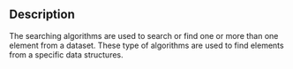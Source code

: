 ## Description

The searching algorithms are used to search or find one or more than one element from a dataset. These type of algorithms are used to find elements from a specific data structures.
